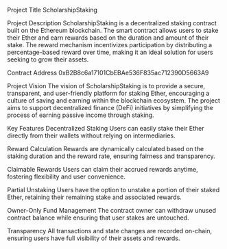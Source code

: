 Project Title
ScholarshipStaking

Project Description
ScholarshipStaking is a decentralized staking contract built on the Ethereum blockchain. The smart contract allows users to stake their Ether and earn rewards based on the duration and amount of their stake. The reward mechanism incentivizes participation by distributing a percentage-based reward over time, making it an ideal solution for users seeking to grow their assets.

Contract Address
0xB2B8c6a17101CbEBAe536F835ac712390D5663A9

Project Vision
The vision of ScholarshipStaking is to provide a secure, transparent, and user-friendly platform for staking Ether, encouraging a culture of saving and earning within the blockchain ecosystem. The project aims to support decentralized finance (DeFi) initiatives by simplifying the process of earning passive income through staking.

Key Features
Decentralized Staking
Users can easily stake their Ether directly from their wallets without relying on intermediaries.

Reward Calculation
Rewards are dynamically calculated based on the staking duration and the reward rate, ensuring fairness and transparency.

Claimable Rewards
Users can claim their accrued rewards anytime, fostering flexibility and user convenience.

Partial Unstaking
Users have the option to unstake a portion of their staked Ether, retaining their remaining stake and associated rewards.

Owner-Only Fund Management
The contract owner can withdraw unused contract balance while ensuring that user stakes are untouched.

Transparency
All transactions and state changes are recorded on-chain, ensuring users have full visibility of their assets and rewards.

